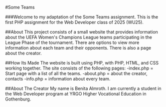 #Some Teams

###Welcome to my adaptation of the Some Teams assignment. This is the first PHP assignment for the Web Developer class of 2025 (WU25).


##About
This project consists of a small website that provides information about the UEFA Women's Champions League teams participating in the League Phase of the tournament. There are options to view more information about each team and their opponents. There is also a page about the creator.

##How Its Made
The website is built using PHP, with PHP, HTML, and CSS working together. The site consists of the following pages:
-index.php = Start page with a list of all the teams.
-about.php = about the creator, contacts
-info.php = information about every team.

##About The Creator
My name is Benita Almroth. I am currently a student in the Web Developer program at YRGO Higher Vocational Education in Gothenburg.



